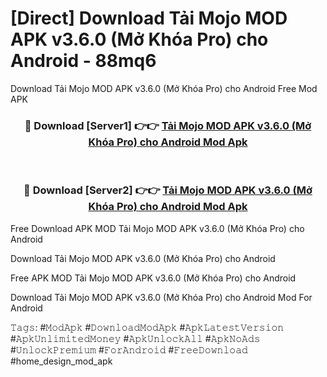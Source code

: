 # [Direct] Download Tải Mojo MOD APK v3.6.0 (Mở Khóa Pro) cho Android - 88mq6
Download Tải Mojo MOD APK v3.6.0 (Mở Khóa Pro) cho Android Free Mod APK

<div align="center">
<h3>🔴 Download [Server1] 👉👉 <a href="https://apk-comot.site?title=Tải_Mojo_MOD_APK_v3.6.0_(Mở_Khóa_Pro)_cho_Android">Tải Mojo MOD APK v3.6.0 (Mở Khóa Pro) cho Android Mod Apk</a></h3><br>

<h3>🔴 Download [Server2] 👉👉 <a href="https://apk-comot.site?title=Tải_Mojo_MOD_APK_v3.6.0_(Mở_Khóa_Pro)_cho_Android">Tải Mojo MOD APK v3.6.0 (Mở Khóa Pro) cho Android Mod Apk</a></h3>
</div>


Free Download APK MOD Tải Mojo MOD APK v3.6.0 (Mở Khóa Pro) cho Android

Download Tải Mojo MOD APK v3.6.0 (Mở Khóa Pro) cho Android 

Free APK MOD Tải Mojo MOD APK v3.6.0 (Mở Khóa Pro) cho Android 

Download Tải Mojo MOD APK v3.6.0 (Mở Khóa Pro) cho Android Mod For Android

𝚃𝚊𝚐𝚜: #𝙼𝚘𝚍𝙰𝚙𝚔 #𝙳𝚘𝚠𝚗𝚕𝚘𝚊𝚍𝙼𝚘𝚍𝙰𝚙𝚔 #𝙰𝚙𝚔𝙻𝚊𝚝𝚎𝚜𝚝𝚅𝚎𝚛𝚜𝚒𝚘𝚗 #𝙰𝚙𝚔𝚄𝚗𝚕𝚒𝚖𝚒𝚝𝚎𝚍𝙼𝚘𝚗𝚎𝚢 #𝙰𝚙𝚔𝚄𝚗𝚕𝚘𝚌𝚔𝙰𝚕𝚕 #𝙰𝚙𝚔𝙽𝚘𝙰𝚍𝚜 #𝚄𝚗𝚕𝚘𝚌𝚔𝙿𝚛𝚎𝚖𝚒𝚞𝚖 #𝙵𝚘𝚛𝙰𝚗𝚍𝚛𝚘𝚒𝚍 #𝙵𝚛𝚎𝚎𝙳𝚘𝚠𝚗𝚕𝚘𝚊𝚍 #home_design_mod_apk